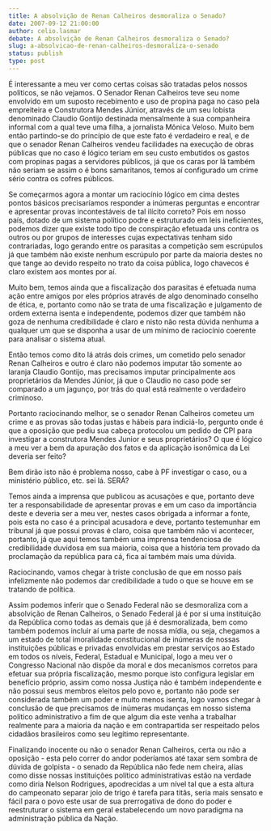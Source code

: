 ```yaml
---
title: A absolvição de Renan Calheiros desmoraliza o Senado?
date: 2007-09-12 21:00:00
author: celio.lasmar
debate: A absolvição de Renan Calheiros desmoraliza o Senado?
slug: a-absolvicao-de-renan-calheiros-desmoraliza-o-senado
status: publish 
type: post
---
```


É interessante a meu ver como certas coisas são tratadas pelos nossos políticos, se não vejamos. O Senador Renan Calheiros teve seu nome envolvido em um suposto recebimento e uso de propina paga no caso pela empreiteira e Construtora Mendes Júnior, através de um seu lobista denominado Claudio Gontijo destinada mensalmente à sua companheira informal com a qual teve uma filha, a jornalista Mônica Veloso. Muito bem então partindo-se do princípio de que este fato é verdadeiro e real, e de que o senador Renan Calheiros vendeu facilidades na execução de obras públicas que no caso é lógico teriam em seu custo embutidos os gastos com propinas pagas a servidores públicos, já que os caras por lá também não seriam se assim o é bons samaritanos, temos aí configurado um crime sério contra os cofres públicos.  

Se começarmos agora a montar um raciocínio lógico em cima destes pontos básicos precisaríamos responder a inúmeras perguntas e encontrar e apresentar provas incontestáveis de tal ilícito correto? Pois em nosso país, dotado de um sistema político podre e estruturado em leis ineficientes, podemos dizer que existe todo tipo de conspiração efetuada uns contra os outros ou por grupos de interesses cujas expectativas tenham sido contrariadas, logo gerando entre os parasitas a competição sem escrúpulos já que também não existe nenhum escrúpulo por parte da maioria destes no que tange ao devido respeito no trato da coisa pública, logo chavecos é claro existem aos montes por aí.  

Muito bem, temos ainda que a fiscalização dos parasitas é efetuada numa ação entre amigos por eles próprios através de algo denominado conselho de ética, e, portanto como não se trata de uma fiscalização e julgamento de ordem externa isenta e independente, podemos dizer que também não goza de nenhuma credibilidade é claro e nisto não resta dúvida nenhuma a qualquer um que se disponha a usar de um mínimo de raciocínio coerente para analisar o sistema atual.  

Então temos como dito lá atrás dois crimes, um cometido pelo senador Renan Calheiros e outro é claro não podemos imputar tão somente ao laranja Claudio Gontijo, mas precisamos imputar principalmente aos proprietários da Mendes Júnior, já que o Claudio no caso pode ser comparado a um jagunço, por trás do qual está realmente o verdadeiro criminoso.  

Portanto raciocinando melhor, se o senador Renan Calheiros cometeu um crime e as provas são todas justas e hábeis para indiciá-lo, pergunto onde é que a oposição que pediu sua cabeça protocolou um pedido de CPI para investigar a construtora Mendes Junior e seus proprietários? O que é lógico a meu ver a bem da apuração dos fatos e da aplicação isonômica da Lei deveria ser feito?  

Bem dirão isto não é problema nosso, cabe à PF investigar o caso, ou a ministério público, etc. sei lá. SERÁ?  

Temos ainda a imprensa que publicou as acusações e que, portanto deve ter a responsabilidade de apresentar provas e em um caso da importância deste e deveria ser a meu ver, nestes casos obrigada a informar a fonte, pois esta no caso é a principal acusadora e deve, portanto testemunhar em tribunal já que possui provas é claro, coisa que também não vi acontecer, portanto, já que aqui temos também uma imprensa tendenciosa de credibilidade duvidosa em sua maioria, coisa que a história tem provado da proclamação da república para cá, fica aí também mais uma dúvida.  

Raciocinando, vamos chegar à triste conclusão de que em nosso país infelizmente não podemos dar credibilidade a tudo o que se houve em se tratando de política.  

Assim podemos inferir que o Senado Federal não se desmoraliza com a absolvição de Renan Calheiros, o Senado Federal já é por si uma instituição da República como todas as demais que já é desmoralizada, bem como também podemos incluir aí uma parte de nossa mídia, ou seja, chegamos a um estado de total imoralidade constitucional de inúmeras de nossas instituições públicas e privadas envolvidas em prestar serviços ao Estado em todos os níveis, Federal, Estadual e Municipal, logo a meu ver o Congresso Nacional não dispõe da moral e dos mecanismos corretos para efetuar sua própria fiscalização, mesmo porque isto configura legislar em benefício próprio, assim como nossa Justiça não é também independente e não possui seus membros eleitos pelo povo e, portanto não pode ser considerada também um poder e muito menos isenta, logo vamos chegar à conclusão de que precisamos de inúmeras mudanças em nosso sistema político administrativo a fim de que algum dia este venha a trabalhar realmente para a maioria da nação e em contrapartida ser respeitado pelos cidadãos brasileiros como seu legítimo representante.  

Finalizando inocente ou não o senador Renan Calheiros, certa ou não a oposição - esta pelo correr do andor poderíamos até taxar sem sombra de dúvida de golpista - o senado da República não fede nem cheira, alías como disse nossas instituições político administrativas estão na verdade como diria Nelson Rodrigues, apodrecidas a um nível tal que a esta altura do campeonato separar joio de trigo é tarefa para titãs, seria mais sensato e fácil para o povo este usar de sua prerrogativa de dono do poder e reestruturar o sistema em geral estabelecendo um novo paradigma na administração pública da Nação.  

